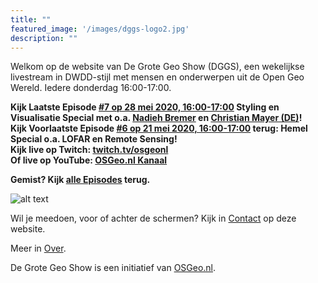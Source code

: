 ```yaml
---
title: ""
featured_image: '/images/dggs-logo2.jpg'
description: ""
---
```


Welkom op de website van De Grote Geo Show (DGGS), een wekelijkse
livestream in DWDD-stijl met mensen en onderwerpen uit de Open Geo Wereld. 
Iedere donderdag 16:00-17:00.
 
__Kijk Laatste Episode [#7 op 28 mei 2020, 16:00-17:00](/episode/episode-0007/) Styling en Visualisatie Special met o.a. [Nadieh Bremer](https://www.visualcinnamon.com/) en [Christian Mayer (DE)](https://meggsimum.de/)!__   
__Kijk Voorlaatste Episode [#6 op 21 mei 2020, 16:00-17:00](/episode/episode-0006/) terug: Hemel Special o.a. LOFAR en Remote Sensing!__  
__Kijk live op Twitch: [twitch.tv/osgeonl](https://twitch.tv/osgeonl)__  
__Of live op YouTube: [OSGeo.nl Kanaal](https://www.youtube.com/channel/UCvSAN6ur4RoGUqxtvmgsb8g)__

__Gemist? Kijk [alle Episodes](/episode/) terug.__

![alt text](/images/episode-0006/screenshot-all.jpg "Impressie Episode #6 - 21 Mei 2020")

Wil je meedoen, voor of achter de schermen?
Kijk in [Contact](/contact/) op deze website.

Meer in [Over](/about/).

De Grote Geo Show is een initiatief van [OSGeo.nl](https://osgeo.nl).
